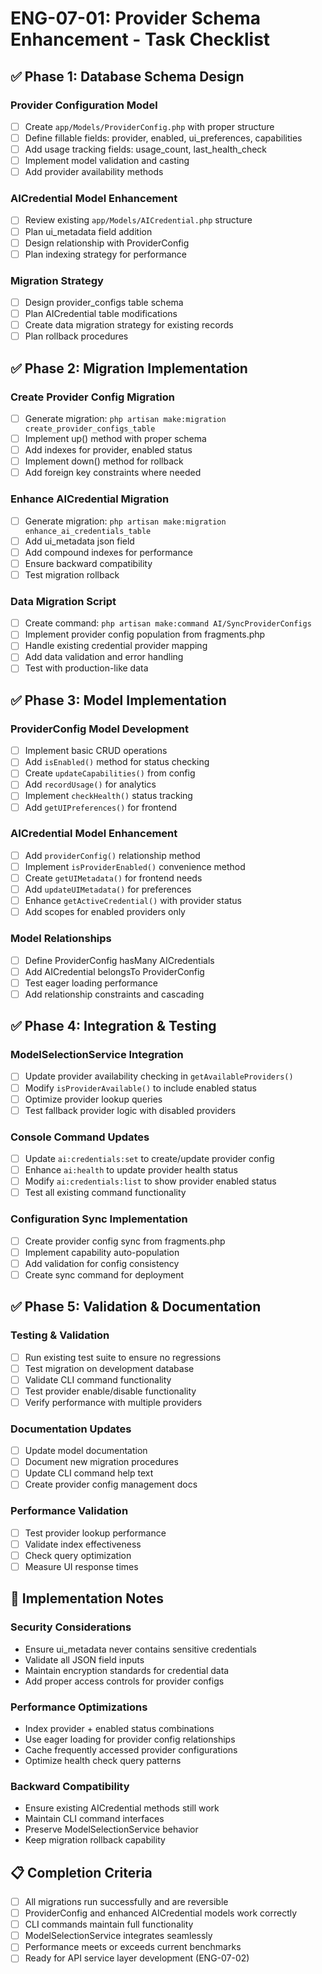 # ENG-07-01: Provider Schema Enhancement - Task Checklist

## ✅ Phase 1: Database Schema Design

### Provider Configuration Model
- [ ] Create `app/Models/ProviderConfig.php` with proper structure
- [ ] Define fillable fields: provider, enabled, ui_preferences, capabilities
- [ ] Add usage tracking fields: usage_count, last_health_check
- [ ] Implement model validation and casting
- [ ] Add provider availability methods

### AICredential Model Enhancement
- [ ] Review existing `app/Models/AICredential.php` structure
- [ ] Plan ui_metadata field addition
- [ ] Design relationship with ProviderConfig
- [ ] Plan indexing strategy for performance

### Migration Strategy
- [ ] Design provider_configs table schema
- [ ] Plan AICredential table modifications
- [ ] Create data migration strategy for existing records
- [ ] Plan rollback procedures

## ✅ Phase 2: Migration Implementation

### Create Provider Config Migration
- [ ] Generate migration: `php artisan make:migration create_provider_configs_table`
- [ ] Implement up() method with proper schema
- [ ] Add indexes for provider, enabled status
- [ ] Implement down() method for rollback
- [ ] Add foreign key constraints where needed

### Enhance AICredential Migration
- [ ] Generate migration: `php artisan make:migration enhance_ai_credentials_table`
- [ ] Add ui_metadata json field
- [ ] Add compound indexes for performance
- [ ] Ensure backward compatibility
- [ ] Test migration rollback

### Data Migration Script
- [ ] Create command: `php artisan make:command AI/SyncProviderConfigs`
- [ ] Implement provider config population from fragments.php
- [ ] Handle existing credential provider mapping
- [ ] Add data validation and error handling
- [ ] Test with production-like data

## ✅ Phase 3: Model Implementation

### ProviderConfig Model Development
- [ ] Implement basic CRUD operations
- [ ] Add `isEnabled()` method for status checking
- [ ] Create `updateCapabilities()` from config
- [ ] Add `recordUsage()` for analytics
- [ ] Implement `checkHealth()` status tracking
- [ ] Add `getUIPreferences()` for frontend

### AICredential Model Enhancement
- [ ] Add `providerConfig()` relationship method
- [ ] Implement `isProviderEnabled()` convenience method
- [ ] Create `getUIMetadata()` for frontend needs
- [ ] Add `updateUIMetadata()` for preferences
- [ ] Enhance `getActiveCredential()` with provider status
- [ ] Add scopes for enabled providers only

### Model Relationships
- [ ] Define ProviderConfig hasMany AICredentials
- [ ] Add AICredential belongsTo ProviderConfig  
- [ ] Test eager loading performance
- [ ] Add relationship constraints and cascading

## ✅ Phase 4: Integration & Testing

### ModelSelectionService Integration
- [ ] Update provider availability checking in `getAvailableProviders()`
- [ ] Modify `isProviderAvailable()` to include enabled status
- [ ] Optimize provider lookup queries
- [ ] Test fallback provider logic with disabled providers

### Console Command Updates
- [ ] Update `ai:credentials:set` to create/update provider config
- [ ] Enhance `ai:health` to update provider health status
- [ ] Modify `ai:credentials:list` to show provider enabled status
- [ ] Test all existing command functionality

### Configuration Sync Implementation
- [ ] Create provider config sync from fragments.php
- [ ] Implement capability auto-population
- [ ] Add validation for config consistency
- [ ] Create sync command for deployment

## ✅ Phase 5: Validation & Documentation

### Testing & Validation
- [ ] Run existing test suite to ensure no regressions
- [ ] Test migration on development database
- [ ] Validate CLI command functionality
- [ ] Test provider enable/disable functionality
- [ ] Verify performance with multiple providers

### Documentation Updates
- [ ] Update model documentation
- [ ] Document new migration procedures
- [ ] Update CLI command help text
- [ ] Create provider config management docs

### Performance Validation
- [ ] Test provider lookup performance
- [ ] Validate index effectiveness
- [ ] Check query optimization
- [ ] Measure UI response times

## 🔧 Implementation Notes

### Security Considerations
- Ensure ui_metadata never contains sensitive credentials
- Validate all JSON field inputs
- Maintain encryption standards for credential data
- Add proper access controls for provider configs

### Performance Optimizations
- Index provider + enabled status combinations
- Use eager loading for provider config relationships
- Cache frequently accessed provider configurations
- Optimize health check query patterns

### Backward Compatibility
- Ensure existing AICredential methods still work
- Maintain CLI command interfaces
- Preserve ModelSelectionService behavior
- Keep migration rollback capability

## 📋 Completion Criteria
- [ ] All migrations run successfully and are reversible
- [ ] ProviderConfig and enhanced AICredential models work correctly
- [ ] CLI commands maintain full functionality
- [ ] ModelSelectionService integrates seamlessly
- [ ] Performance meets or exceeds current benchmarks
- [ ] Ready for API service layer development (ENG-07-02)